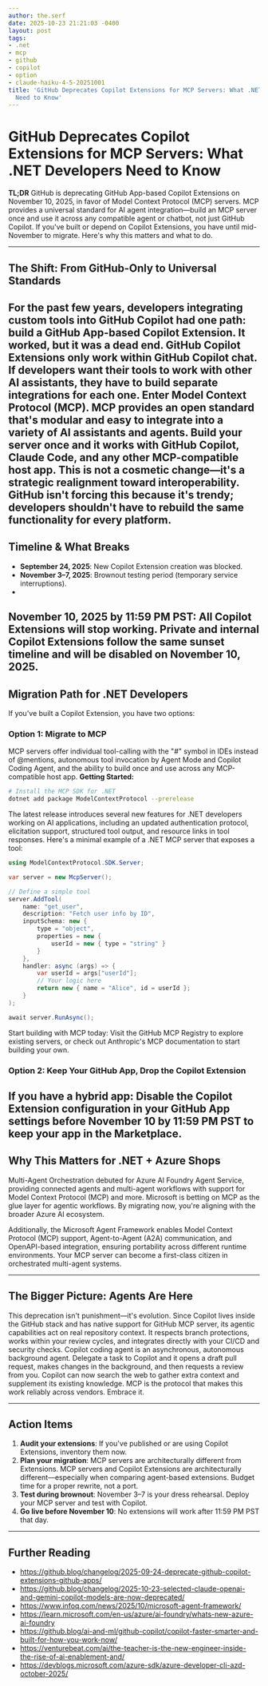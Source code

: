 ```yaml
---
author: the.serf
date: 2025-10-23 21:21:03 -0400
layout: post
tags:
- .net
- mcp
- github
- copilot
- option
- claude-haiku-4-5-20251001
title: 'GitHub Deprecates Copilot Extensions for MCP Servers: What .NET Developers
  Need to Know'
---
```


# GitHub Deprecates Copilot Extensions for MCP Servers: What .NET Developers Need to Know

**TL;DR**
GitHub is deprecating GitHub App-based Copilot Extensions on November 10, 2025, in favor of Model Context Protocol (MCP) servers.
MCP provides a universal standard for AI agent integration—build an MCP server once and use it across any compatible agent or chatbot, not just GitHub Copilot.
If you've built or depend on Copilot Extensions, you have until mid-November to migrate. Here's why this matters and what to do.

---

## The Shift: From GitHub-Only to Universal Standards

For the past few years, developers integrating custom tools into GitHub Copilot had one path: build a GitHub App-based Copilot Extension. It worked, but it was a dead end.
GitHub Copilot Extensions only work within GitHub Copilot chat. If developers want their tools to work with other AI assistants, they have to build separate integrations for each one.
Enter Model Context Protocol (MCP).
MCP provides an open standard that's modular and easy to integrate into a variety of AI assistants and agents. Build your server once and it works with GitHub Copilot, Claude Code, and any other MCP-compatible host app.
This is not a cosmetic change—it's a strategic realignment toward interoperability.
GitHub isn't forcing this because it's trendy; developers shouldn't have to rebuild the same functionality for every platform.
---

## Timeline & What Breaks

- **September 24, 2025**: New Copilot Extension creation was blocked.
- **November 3–7, 2025**: Brownout testing period (temporary service interruptions).
-
November 10, 2025 by 11:59 PM PST: All Copilot Extensions will stop working.
Private and internal Copilot Extensions follow the same sunset timeline and will be disabled on November 10, 2025.
---

## Migration Path for .NET Developers

If you've built a Copilot Extension, you have two options:

### Option 1: Migrate to MCP
MCP servers offer individual tool-calling with the "#" symbol in IDEs instead of @mentions, autonomous tool invocation by Agent Mode and Copilot Coding Agent, and the ability to build once and use across any MCP-compatible host app.
**Getting Started:**

```bash
# Install the MCP SDK for .NET
dotnet add package ModelContextProtocol --prerelease
```
The latest release introduces several new features for .NET developers working on AI applications, including an updated authentication protocol, elicitation support, structured tool output, and resource links in tool responses.
Here's a minimal example of a .NET MCP server that exposes a tool:

```csharp
using ModelContextProtocol.SDK.Server;

var server = new McpServer();

// Define a simple tool
server.AddTool(
    name: "get_user",
    description: "Fetch user info by ID",
    inputSchema: new { 
        type = "object",
        properties = new { 
            userId = new { type = "string" }
        }
    },
    handler: async (args) => {
        var userId = args["userId"];
        // Your logic here
        return new { name = "Alice", id = userId };
    }
);

await server.RunAsync();
```
Start building with MCP today: Visit the GitHub MCP Registry to explore existing servers, or check out Anthropic's MCP documentation to start building your own.
### Option 2: Keep Your GitHub App, Drop the Copilot Extension
If you have a hybrid app: Disable the Copilot Extension configuration in your GitHub App settings before November 10 by 11:59 PM PST to keep your app in the Marketplace.
---

## Why This Matters for .NET + Azure Shops
Multi-Agent Orchestration debuted for Azure AI Foundry Agent Service, providing connected agents and multi-agent workflows with support for Model Context Protocol (MCP) and more.
Microsoft is betting on MCP as the glue layer for agentic workflows. By migrating now, you're aligning with the broader Azure AI ecosystem.

Additionally,
the Microsoft Agent Framework enables Model Context Protocol (MCP) support, Agent-to-Agent (A2A) communication, and OpenAPI-based integration, ensuring portability across different runtime environments.
Your MCP server can become a first-class citizen in orchestrated multi-agent systems.

---

## The Bigger Picture: Agents Are Here

This deprecation isn't punishment—it's evolution.
Since Copilot lives inside the GitHub stack and has native support for GitHub MCP server, its agentic capabilities act on real repository context. It respects branch protections, works within your review cycles, and integrates directly with your CI/CD and security checks.
Copilot coding agent is an asynchronous, autonomous background agent. Delegate a task to Copilot and it opens a draft pull request, makes changes in the background, and then requests a review from you. Copilot can now search the web to gather extra context and supplement its existing knowledge.
MCP is the protocol that makes this work reliably across vendors. Embrace it.

---

## Action Items

1. **Audit your extensions**: If you've published or are using Copilot Extensions, inventory them now.
2. **Plan your migration**: MCP servers are architecturally different from Extensions.
MCP servers and Copilot Extensions are architecturally different—especially when comparing agent-based extensions.
Budget time for a proper rewrite, not a port.
3. **Test during brownout**: November 3–7 is your dress rehearsal. Deploy your MCP server and test with Copilot.
4. **Go live before November 10**: No extensions will work after 11:59 PM PST that day.

---

## Further Reading

- https://github.blog/changelog/2025-09-24-deprecate-github-copilot-extensions-github-apps/
- https://github.blog/changelog/2025-10-23-selected-claude-openai-and-gemini-copilot-models-are-now-deprecated/
- https://www.infoq.com/news/2025/10/microsoft-agent-framework/
- https://learn.microsoft.com/en-us/azure/ai-foundry/whats-new-azure-ai-foundry
- https://github.blog/ai-and-ml/github-copilot/copilot-faster-smarter-and-built-for-how-you-work-now/
- https://venturebeat.com/ai/the-teacher-is-the-new-engineer-inside-the-rise-of-ai-enablement-and/
- https://devblogs.microsoft.com/azure-sdk/azure-developer-cli-azd-october-2025/